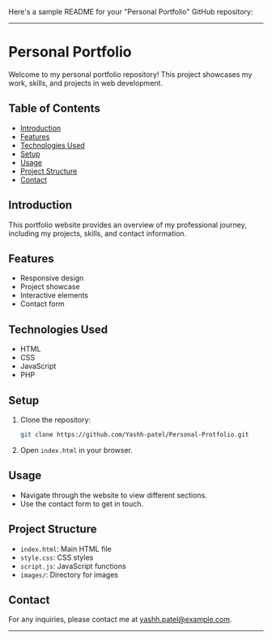 Here's a sample README for your "Personal Portfolio" GitHub repository:

---

# Personal Portfolio

Welcome to my personal portfolio repository! This project showcases my work, skills, and projects in web development.

## Table of Contents
- [Introduction](#introduction)
- [Features](#features)
- [Technologies Used](#technologies-used)
- [Setup](#setup)
- [Usage](#usage)
- [Project Structure](#project-structure)
- [Contact](#contact)

## Introduction
This portfolio website provides an overview of my professional journey, including my projects, skills, and contact information.

## Features
- Responsive design
- Project showcase
- Interactive elements
- Contact form

## Technologies Used
- HTML
- CSS
- JavaScript
- PHP

## Setup
1. Clone the repository:
    ```sh
    git clone https://github.com/Yashh-patel/Personal-Protfolio.git
    ```
2. Open `index.html` in your browser.

## Usage
- Navigate through the website to view different sections.
- Use the contact form to get in touch.

## Project Structure
- `index.html`: Main HTML file
- `style.css`: CSS styles
- `script.js`: JavaScript functions
- `images/`: Directory for images

## Contact
For any inquiries, please contact me at yashh.patel@example.com.

---


